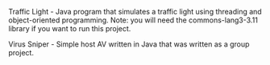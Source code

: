 Traffic Light - Java program that simulates a traffic light using threading and object-oriented programming.  Note: you will need the commons-lang3-3.11 library if you want to run this project.

Virus Sniper - Simple host AV written in Java that was written as a group project.
